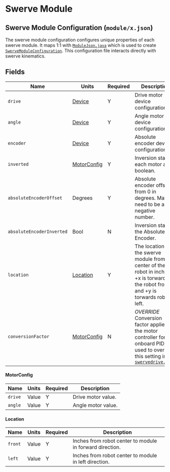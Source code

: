 # Swerve Module

## Swerve Module Configuration (`module/x.json`)

The swerve module configuration configures unique properties of each swerve module. It maps 1:1 with [`ModuleJson.java`](https://github.com/BroncBotz3481/YAGSL-Example/tree/main/src/main/java/swervelib/parser/json/ModuleJson.java) which is used to create [`SwerveModuleConfiguration`](https://github.com/BroncBotz3481/YAGSL-Example/tree/main/src/main/java/swervelib/parser/SwerveModuleConfiguration.java). This configuration file interacts directly with swerve kinematics.

## Fields

| Name                      | Units                                                                   | Required | Description                                                                                                                                                                                       |
| ------------------------- | ----------------------------------------------------------------------- | -------- | ------------------------------------------------------------------------------------------------------------------------------------------------------------------------------------------------- |
| `drive`                   | [Device](../../configuring-yagsl/configuration/device-configuration.md) | Y        | Drive motor device configuration.                                                                                                                                                                 |
| `angle`                   | [Device](../../configuring-yagsl/configuration/device-configuration.md) | Y        | Angle motor device configuration.                                                                                                                                                                 |
| `encoder`                 | [Device](../../configuring-yagsl/configuration/device-configuration.md) | Y        | Absolute encoder device configuration.                                                                                                                                                            |
| `inverted`                | [MotorConfig](swerve-module.md#motorconfig)                             | Y        | Inversion state of each motor as a boolean.                                                                                                                                                       |
| `absoluteEncoderOffset`   | Degrees                                                                 | Y        | Absolute encoder offset from 0 in degrees. May need to be a negative number.                                                                                                                      |
| `absoluteEncoderInverted` | Bool                                                                    | N        | Inversion state of the Absolute Encoder.                                                                                                                                                          |
| `location`                | [Location](swerve-module.md#location)                                   | Y        | The location of the swerve module from the center of the robot in inches. +x is torwards the robot front, and +y is torwards robot left.                                                          |
| `conversionFactor`        | [MotorConfig](swerve-module.md#motorconfig)                             | N        | _OVERRIDE_ Conversion factor applied to the motor controller for the onboard PID, used to override this setting in [`swervedrive.json`](https://github.com/BroncBotz3481/YAGSL/wiki/Swerve-Drive) |

#### MotorConfig

| Name    | Units | Required | Description        |
| ------- | ----- | -------- | ------------------ |
| `drive` | Value | Y        | Drive motor value. |
| `angle` | Value | Y        | Angle motor value. |

#### Location

| Name    | Units | Required | Description                                              |
| ------- | ----- | -------- | -------------------------------------------------------- |
| `front` | Value | Y        | Inches from robot center to module in forward direction. |
| `left`  | Value | Y        | Inches from robot center to module in left direction.    |


